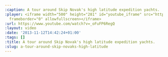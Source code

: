 ```yaml
---
:caption: A tour around Skip Novak's high latitude expedition yachts.
:player: <iframe width="500" height="281" id="youtube_iframe" src="https://www.youtube.com/embed/_oFuFP6RegQ?feature=oembed&amp;enablejsapi=1&amp;origin=https://safe.txmblr.com&amp;wmode=opaque"
  frameborder="0" allowfullscreen></iframe>
:url: https://www.youtube.com/watch?v=_oFuFP6RegQ
:layout: video
:date: '2013-11-12T14:42:24+01:00'
:tags: []
:title: A tour around Skip Novak's high latitude expedition yachts.
:slug: a-tour-around-skip-novaks-high-latitude
---
```

